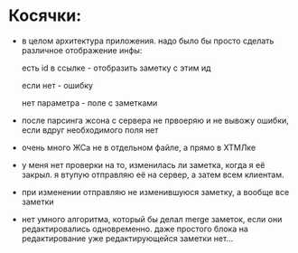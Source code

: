 # Косячки:

- в целом архитектура приложения. надо было бы просто сделать различное отображение инфы:

    есть id в ссылке - отобразить заметку с этим ид
    
    если нет - ошибку
    
    нет параметра - поле с заметками
- после парсинга жсона с сервера не првоеряю и не вывожу ошибки, если вдруг необходимого поля нет
- очень много ЖСа не в отдельном файле, а прямо в ХТМЛке
- у меня нет проверки на то, изменилась ли заметка, когда я её закрыл. я втупую отправляю её на сервер, а затем всем клиентам.
- при изменении отправляю не изменившуюся заметку, а вообще все заметки
- нет умного алгоритма, который бы делал merge заметок, если они редактировались одновременно. даже простого блока на редактирование уже редактирующейся заметки нет...
